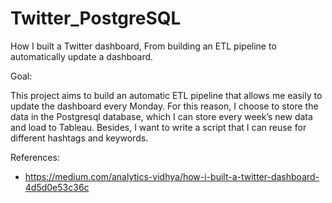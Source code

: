 # Twitter_PostgreSQL
How I built a Twitter dashboard, From building an ETL pipeline to automatically update a dashboard.

Goal:

This project aims to build an automatic ETL pipeline that allows me easily to update the dashboard every Monday. For this reason, I choose to store the data in the Postgresql database, which I can store every week’s new data and load to Tableau. Besides, I want to write a script that I can reuse for different hashtags and keywords.



References:
- https://medium.com/analytics-vidhya/how-i-built-a-twitter-dashboard-4d5d0e53c36c

